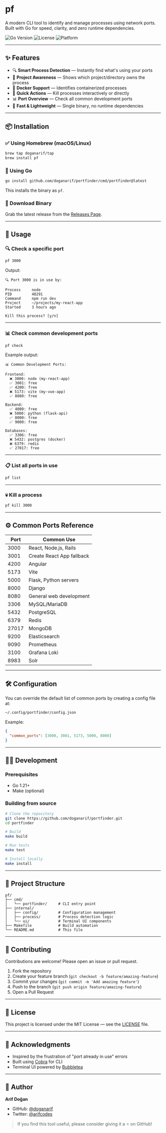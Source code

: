 # pf

A modern CLI tool to identify and manage processes using network ports.  
Built with Go for speed, clarity, and zero runtime dependencies.

![Go Version](https://img.shields.io/badge/Go-1.21+-00ADD8?style=flat&logo=go)
![License](https://img.shields.io/badge/license-MIT-blue)
![Platform](https://img.shields.io/badge/platform-macOS%20%7C%20Linux-lightgrey)

---

## ✨ Features

- 🔍 **Smart Process Detection** — Instantly find what's using your ports  
- 📁 **Project Awareness** — Shows which project/directory owns the process  
- 🐳 **Docker Support** — Identifies containerized processes  
- 🎯 **Quick Actions** — Kill processes interactively or directly  
- 📊 **Port Overview** — Check all common development ports  
- 🚀 **Fast & Lightweight** — Single binary, no runtime dependencies

---

## 📦 Installation

### ✅ Using Homebrew (macOS/Linux)

```bash
brew tap doganarif/tap
brew install pf
````

### 🧰 Using Go

```bash
go install github.com/doganarif/portfinder/cmd/portfinder@latest
```

This installs the binary as `pf`.

### 📁 Download Binary

Grab the latest release from the [Releases Page](https://github.com/doganarif/portfinder/releases).

---

## 🧪 Usage

### 🔍 Check a specific port

```bash
pf 3000
```

Output:

```
🔍 Port 3000 is in use by:

Process     node
PID         48291
Command     npm run dev
Project     ~/projects/my-react-app
Started     3 hours ago

Kill this process? [y/n]
```

---

### 📊 Check common development ports

```bash
pf check
```

Example output:

```
📊 Common Development Ports:

Frontend:
  ❌ 3000: node (my-react-app)
  ✅ 3001: free
  ✅ 4200: free
  ❌ 5173: vite (my-vue-app)
  ✅ 8080: free

Backend:
  ✅ 4000: free
  ❌ 5000: python (flask-api)
  ✅ 8000: free
  ✅ 9000: free

Databases:
  ✅ 3306: free
  ❌ 5432: postgres (docker)
  ❌ 6379: redis
  ✅ 27017: free
```

---

### 📋 List all ports in use

```bash
pf list
```

---

### 💀 Kill a process

```bash
pf kill 3000
```

---

## ⚙️ Common Ports Reference

| Port  | Common Use                |
| ----- | ------------------------- |
| 3000  | React, Node.js, Rails     |
| 3001  | Create React App fallback |
| 4200  | Angular                   |
| 5173  | Vite                      |
| 5000  | Flask, Python servers     |
| 8000  | Django                    |
| 8080  | General web development   |
| 3306  | MySQL/MariaDB             |
| 5432  | PostgreSQL                |
| 6379  | Redis                     |
| 27017 | MongoDB                   |
| 9200  | Elasticsearch             |
| 9090  | Prometheus                |
| 3100  | Grafana Loki              |
| 8983  | Solr                      |

---

## 🛠️ Configuration

You can override the default list of common ports by creating a config file at:

```bash
~/.config/portfinder/config.json
```

Example:

```json
{
  "common_ports": [3000, 3001, 5173, 5000, 8000]
}
```

---

## 🧑‍💻 Development

### Prerequisites

* Go 1.21+
* Make (optional)

### Building from source

```bash
# Clone the repository
git clone https://github.com/doganarif/portfinder.git
cd portfinder

# Build
make build

# Run tests
make test

# Install locally
make install
```

---

## 📁 Project Structure

```
pf/
├── cmd/
│   └── portfinder/     # CLI entry point
├── internal/
│   ├── config/         # Configuration management
│   ├── process/        # Process detection logic
│   └── ui/             # Terminal UI components
├── Makefile            # Build automation
└── README.md           # This file
```

---

## 🤝 Contributing

Contributions are welcome! Please open an issue or pull request.

1. Fork the repository
2. Create your feature branch (`git checkout -b feature/amazing-feature`)
3. Commit your changes (`git commit -m 'Add amazing feature'`)
4. Push to the branch (`git push origin feature/amazing-feature`)
5. Open a Pull Request

---

## 📜 License

This project is licensed under the MIT License — see the [LICENSE](LICENSE) file.

---

## 🙌 Acknowledgments

* Inspired by the frustration of "port already in use" errors
* Built using [Cobra](https://github.com/spf13/cobra) for CLI
* Terminal UI powered by [Bubbletea](https://github.com/charmbracelet/bubbletea)

---

## 🧑 Author

**Arif Doğan**

* GitHub: [@doganarif](https://github.com/doganarif)
* Twitter: [@arifcodes](https://twitter.com/arifcodes)

> If you find this tool useful, please consider giving it a ⭐️ on GitHub!